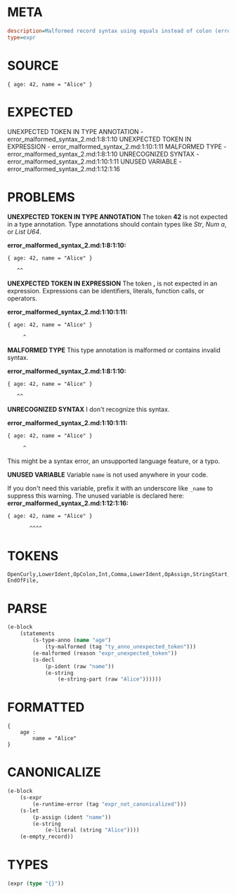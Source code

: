 # META
~~~ini
description=Malformed record syntax using equals instead of colon (error case)
type=expr
~~~
# SOURCE
~~~roc
{ age: 42, name = "Alice" }
~~~
# EXPECTED
UNEXPECTED TOKEN IN TYPE ANNOTATION - error_malformed_syntax_2.md:1:8:1:10
UNEXPECTED TOKEN IN EXPRESSION - error_malformed_syntax_2.md:1:10:1:11
MALFORMED TYPE - error_malformed_syntax_2.md:1:8:1:10
UNRECOGNIZED SYNTAX - error_malformed_syntax_2.md:1:10:1:11
UNUSED VARIABLE - error_malformed_syntax_2.md:1:12:1:16
# PROBLEMS
**UNEXPECTED TOKEN IN TYPE ANNOTATION**
The token **42** is not expected in a type annotation.
Type annotations should contain types like _Str_, _Num a_, or _List U64_.

**error_malformed_syntax_2.md:1:8:1:10:**
```roc
{ age: 42, name = "Alice" }
```
       ^^


**UNEXPECTED TOKEN IN EXPRESSION**
The token **,** is not expected in an expression.
Expressions can be identifiers, literals, function calls, or operators.

**error_malformed_syntax_2.md:1:10:1:11:**
```roc
{ age: 42, name = "Alice" }
```
         ^


**MALFORMED TYPE**
This type annotation is malformed or contains invalid syntax.

**error_malformed_syntax_2.md:1:8:1:10:**
```roc
{ age: 42, name = "Alice" }
```
       ^^


**UNRECOGNIZED SYNTAX**
I don't recognize this syntax.

**error_malformed_syntax_2.md:1:10:1:11:**
```roc
{ age: 42, name = "Alice" }
```
         ^

This might be a syntax error, an unsupported language feature, or a typo.

**UNUSED VARIABLE**
Variable `name` is not used anywhere in your code.

If you don't need this variable, prefix it with an underscore like `_name` to suppress this warning.
The unused variable is declared here:
**error_malformed_syntax_2.md:1:12:1:16:**
```roc
{ age: 42, name = "Alice" }
```
           ^^^^


# TOKENS
~~~zig
OpenCurly,LowerIdent,OpColon,Int,Comma,LowerIdent,OpAssign,StringStart,StringPart,StringEnd,CloseCurly,
EndOfFile,
~~~
# PARSE
~~~clojure
(e-block
	(statements
		(s-type-anno (name "age")
			(ty-malformed (tag "ty_anno_unexpected_token")))
		(e-malformed (reason "expr_unexpected_token"))
		(s-decl
			(p-ident (raw "name"))
			(e-string
				(e-string-part (raw "Alice"))))))
~~~
# FORMATTED
~~~roc
{
	age : 
		name = "Alice"
}
~~~
# CANONICALIZE
~~~clojure
(e-block
	(s-expr
		(e-runtime-error (tag "expr_not_canonicalized")))
	(s-let
		(p-assign (ident "name"))
		(e-string
			(e-literal (string "Alice"))))
	(e-empty_record))
~~~
# TYPES
~~~clojure
(expr (type "{}"))
~~~
